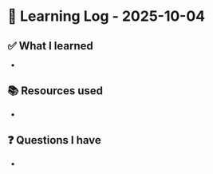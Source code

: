 # 🧠 Learning Log - 2025-10-04

## ✅ What I learned

- 

## 📚 Resources used

- 

## ❓ Questions I have

- 

